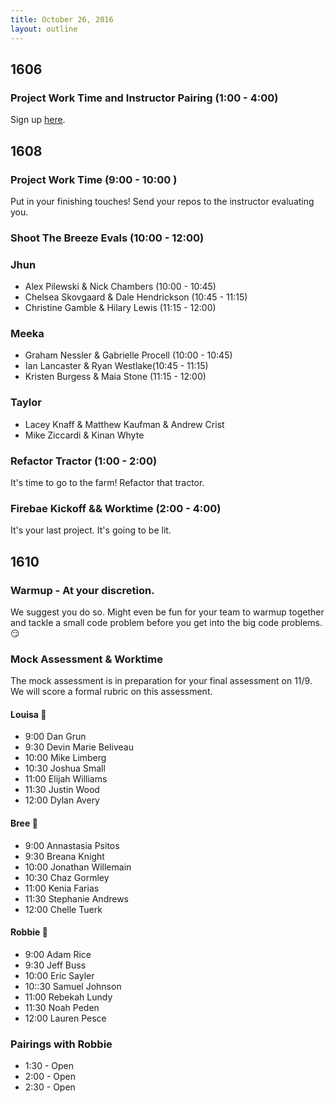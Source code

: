 ```yaml
---
title: October 26, 2016
layout: outline
---
```


## 1606

### Project Work Time and Instructor Pairing (1:00 - 4:00)

Sign up [here](https://docs.google.com/spreadsheets/d/1vD9v8nN-W4-forZTqca6fBcTSZnyU6kOcziJNnOQR8A/edit#gid=0).

## 1608

### Project Work Time (9:00 - 10:00 )

Put in your finishing touches! Send your repos to the instructor evaluating you.


### Shoot The Breeze Evals (10:00 - 12:00)

### Jhun

* Alex Pilewski & Nick Chambers (10:00 - 10:45)
* Chelsea Skovgaard & Dale Hendrickson (10:45 - 11:15)
* Christine Gamble & Hilary Lewis (11:15 - 12:00)

### Meeka

* Graham Nessler & Gabrielle Procell (10:00 - 10:45)
* Ian Lancaster & Ryan Westlake(10:45 - 11:15)
* Kristen Burgess & Maia Stone (11:15 - 12:00)

### Taylor

* Lacey Knaff & Matthew Kaufman & Andrew Crist  
* Mike Ziccardi & Kinan Whyte

### Refactor Tractor (1:00 - 2:00)

It's time to go to the farm! Refactor that tractor.

### Firebae Kickoff && Worktime (2:00 - 4:00)

It's your last project. It's going to be lit.

## 1610

### Warmup - At your discretion.
We suggest you do so. Might even be fun for your team to warmup together
and tackle a small code problem before you get into the big code
problems. :smirk:

### Mock Assessment & Worktime
The mock assessment is in preparation for your final assessment on 11/9.
We will score a formal rubric on this assessment.

#### Louisa :hear_no_evil:

- 9:00 Dan Grun
- 9:30 Devin Marie Beliveau
- 10:00 Mike Limberg
- 10:30 Joshua Small
- 11:00 Elijah Williams
- 11:30 Justin Wood
- 12:00 Dylan Avery

#### Bree :see_no_evil:

- 9:00 Annastasia Psitos
- 9:30 Breana Knight
- 10:00 Jonathan Willemain
- 10:30 Chaz Gormley
- 11:00 Kenia Farias
- 11:30 Stephanie Andrews
- 12:00 Chelle Tuerk

#### Robbie :speak_no_evil:

- 9:00 Adam Rice
- 9:30 Jeff Buss
- 10:00 Eric Sayler
- 10::30 Samuel Johnson
- 11:00 Rebekah Lundy
- 11:30 Noah Peden
- 12:00 Lauren Pesce

### Pairings with Robbie

* 1:30 - Open
* 2:00 - Open
* 2:30 - Open
